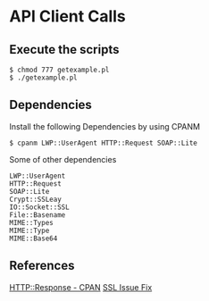# API Client Calls

## Execute the scripts

```terminal
$ chmod 777 getexample.pl
$ ./getexample.pl
```

## Dependencies

Install the following Dependencies by using CPANM
```terminal
$ cpanm LWP::UserAgent HTTP::Request SOAP::Lite
```

Some of other dependencies
```
LWP::UserAgent
HTTP::Request
SOAP::Lite
Crypt::SSLeay
IO::Socket::SSL
File::Basename
MIME::Types
MIME::Type
MIME::Base64
```

## References
[HTTP::Response - CPAN](https://metacpan.org/pod/HTTP::Response)
[SSL Issue Fix](https://community.pulsesecure.net/t5/Pulse-Secure-vADC/Tech-Tip-Using-the-RESTful-Control-API-with-Perl/ta-p/28673)
